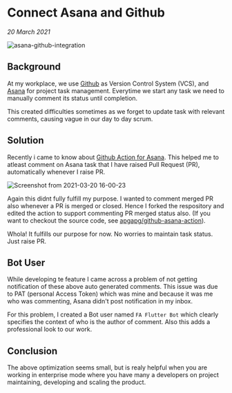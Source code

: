 # Connect Asana and Github <Badge text="Tech"/>

_20 March 2021_

![asana-github-integration](https://user-images.githubusercontent.com/13887407/111866649-ee3be580-8994-11eb-9063-d185e1743bc2.jpg)

## Background 

At my workplace, we use [Github]() as Version Control System (VCS), and [Asana]() for project task management. Everytime we start any task we need to manually comment its status until completion. 

This created difficulties sometimes as we forget to update task with relevant comments, causing vague in our day to day scrum.

## Solution

Recently i came to know about [Github Action for Asana](https://github.com/marketplace/actions/asana-git). This helped me to atleast comment on Asana task that I have raised Pull Request (PR), automatically whenever I raise PR.

![Screenshot from 2021-03-20 16-00-23](https://user-images.githubusercontent.com/13887407/111866711-6d311e00-8995-11eb-9479-40ea8f49923e.png)

Again this didnt fully fulfill my purpose. I wanted to comment merged PR also whenever a PR is merged or closed. Hence I forked the respository and edited the action to support commenting PR merged status also. (If you want to checkout the source code, see [apgapg/github-asana-action](https://github.com/apgapg/github-asana-action)).

Whola! It fulfills our purpose for now. No worries to maintain task status. Just raise PR.

## Bot User

While developing te feature I came across a problem of not getting notification of these above auto generated comments. This issue was due to PAT (personal Access Token) which was mine and because it was me who was commenting, Asana didn't post notification in my inbox.

For this problem, I created a Bot user named `FA Flutter Bot` which clearly specifies the context of who is the author of comment. Also this adds a professional look to our work.

## Conclusion

The above optimization seems small, but is realy helpful when you are working in enterprise mode where you have many a developers on project maintaining, developing and scaling the product.
